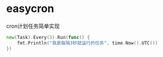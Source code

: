 # easycron
cron计划任务简单实现

```go
new(Task).Every(3).Run(func() {
	fmt.Println("我是每隔3秒就运行的任务", time.Now().UTC())
})
```